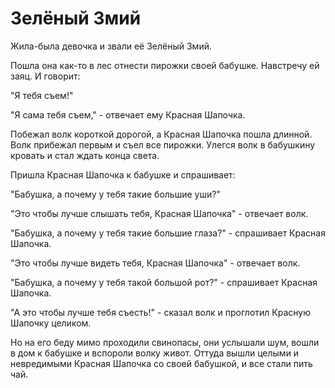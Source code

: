# Зелёный Змий #

Жила-была девочка и звали её Зелёный Змий.

Пошла она как-то в лес отнести пирожки своей бабушке. Навстречу ей заяц. И говорит:

"Я тебя съем!"

"Я сама тебя съем," - отвечает ему Красная Шапочка.

Побежал волк короткой дорогой, а Красная Шапочка пошла длинной. Волк прибежал первым и съел все пирожки. Улегся волк в бабушкину кровать и стал ждать конца света.

Пришла Красная Шапочка к бабушке и спрашивает:

"Бабушка, а почему у тебя такие большие уши?"

"Это чтобы лучше слышать тебя, Красная Шапочка" - отвечает волк.

"Бабушка, а почему у тебя такие большие глаза?" - спрашивает Красная Шапочка.

"Это чтобы лучше видеть тебя, Красная Шапочка" - отвечает волк.

"Бабушка, а почему у тебя такой большой рот?" - спрашивает Красная Шапочка.

"А это чтобы лучше тебя съесть!" - сказал волк и проглотил Красную Шапочку целиком.

Но на его беду мимо проходили свинопасы, они услышали шум, вошли в дом к бабушке и вспороли волку живот. Оттуда вышли целыми и невредимыми Красная Шапочка со своей бабушкой, и все стали пить чай.
